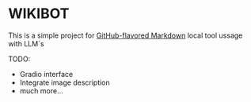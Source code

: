 # WIKIBOT

This is a simple project for 
[GitHub-flavored Markdown](https://guides.github.com/features/mastering-markdown/)
local tool ussage with LLM´s

TODO:
- Gradio interface
- Integrate image description
- much more...